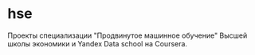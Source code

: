 # hse
Проекты специализации "Продвинутое машинное обучение" Высшей школы экономики и Yandex Data school на Coursera. 
